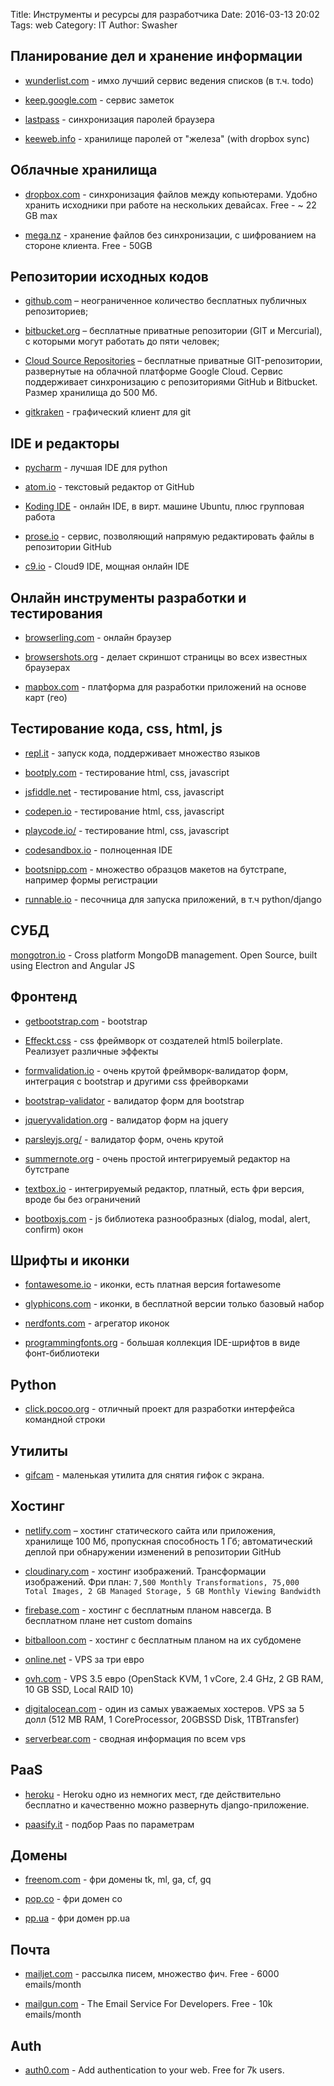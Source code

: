 Title: Инструменты и ресурсы для разработчика
Date: 2016-03-13 20:02
Tags: web
Category: IT
Author: Swasher

Планирование дел и хранение информации
-----------------------

- [wunderlist.com](http://wunderlist.com) - имхо лучший сервис ведения списков (в т.ч. todo)

- [keep.google.com](https://keep.google.com/) - сервис заметок

- [lastpass](https://lastpass.com) - синхронизация паролей браузера

- [keeweb.info](https://app.keeweb.info/) - хранилище паролей от "железа" (with dropbox sync)

Облачные хранилища
-----------------------

- [dropbox.com](https://www.dropbox.com/) - синхронизация файлов между копьютерами. Удобно хранить исходники при работе на нескольких девайсах. Free - ~ 22 GB max

- [mega.nz](http://mega.nz) - хранение файлов без синхронизации, с шифрованием на стороне клиента. Free - 50GB

Репозитории исходных кодов
-----------------------

- [github.com](http://github.com) – неограниченное количество бесплатных публичных репозиториев;

- [bitbucket.org](http://bitbucket.org) – бесплатные приватные репозитории (GIT и Mercurial), с которыми могут работать до пяти человек;

- [Cloud Source Repositories](https://cloud.google.com/source-repositories/) – бесплатные приватные GIT-репозитории, развернутые на облачной платформе Google Cloud. Сервис поддерживает синхронизацию с репозиториями GitHub и Bitbucket. Размер хранилища до 500 Мб.

- [gitkraken](https://www.gitkraken.com/) - графический клиент для git

IDE и редакторы
-------------------------

- [pycharm](https://www.jetbrains.com/pycharm/) - лучшая IDE для python

- [atom.io](https://atom.io/) - текстовый редактор от GitHub

- [Koding IDE](http://www.koding.com/) - онлайн IDE, в вирт. машине Ubuntu, плюс групповая работа

- [prose.io](http://prose.io/) - сервис, позволяющий напрямую редактировать файлы в репозитории GitHub

- [c9.io](http://c9.io) - Cloud9 IDE, мощная онлайн IDE

Онлайн инструменты разработки и тестирования
-----------------------

- [browserling.com](http://browserling.com) - онлайн браузер

- [browsershots.org](http://browsershots.org) - делает скриншот страницы во всех известных браузерах

- [mapbox.com](https://www.mapbox.com/) - платформа для разработки приложений на основе карт (гео)

Тестирование кода, css, html, js
------------------------

- [repl.it](https://repl.it) - запуск кода, поддерживает множество языков

- [bootply.com](http://www.bootply.com/) - тестирование html, css, javascript

- [jsfiddle.net](https://jsfiddle.net/) - тестирование html, css, javascript

- [codepen.io](http://codepen.io/) - тестирование html, css, javascript

- [playcode.io/](https://playcode.io/) - тестирование html, css, javascript

- [codesandbox.io](https://codesandbox.io/) - полноценная IDE

- [bootsnipp.com](http://bootsnipp.com/) - множество образцов макетов на бутстрапе, например формы регистрации

- [runnable.io](https://runnable.io/) - песочница для запуска приложений, в т.ч python/django

СУБД
----------------------

[mongotron.io](http://mongotron.io/) - Cross platform MongoDB management. Open Source, built using Electron and Angular JS

Фронтенд
-----------------------

- [getbootstrap.com](http://getbootstrap.com/) - bootstrap

- [Effeckt.css](http://h5bp.github.io/Effeckt.css/) - css фреймворк от создателей html5 boilerplate. Реализует различные эффекты

- [formvalidation.io](http://formvalidation.io/) - очень крутой фреймворк-валидатор форм, интеграция с bootstrap и другими css фрейворками

- [bootstrap-validator](http://1000hz.github.io/bootstrap-validator/) - валидатор форм для bootstrap

- [jqueryvalidation.org](http://jqueryvalidation.org/)  - валидатор форм на jquery

- [parsleyjs.org/](http://parsleyjs.org/) - валидатор форм, очень крутой 

- [summernote.org](http://summernote.org/) - очень простой интегрируемый редактор на бутстрапе 

- [textbox.io](https://textbox.io/) - интегрируемый редактор, платный, есть фри версия, вроде бы без ограничений 

- [bootboxjs.com](http://bootboxjs.com/) - js библиотека разнообразных (dialog, modаl, alert, confirm) окон

Шрифты и иконки
-------------------------

- [fontawesome.io](http://fontawesome.io/) - иконки, есть платная версия fortawesome

- [glyphicons.com](http://glyphicons.com/) - иконки, в бесплатной версии только базовый набор

- [nerdfonts.com](https://www.nerdfonts.com/#home) - агрегатор иконок

- [programmingfonts.org](https://www.programmingfonts.org/) - большая коллекция IDE-шрифтов в виде фонт-библиотеки


Python
-----------------------

- [click.pocoo.org](http://click.pocoo.org/) - отличный проект для разработки интерфейса командной строки

Утилиты
-----------------------

- [gifcam](http://blog.bahraniapps.com/gifcam/) - маленькая утилита для снятия гифок с экрана.

Хостинг
-----------------------

- [netlify.com](https://www.netlify.com/) – хостинг статического сайта или приложения, хранилище 100 Мб, пропускная способность 1 Гб;
автоматический деплой при обнаружении изменений в репозитории GitHub

- [cloudinary.com](http://cloudinary.com/) - хостинг изображений. Трансформации изображений. Фри план: `7,500 Monthly Transformations,
75,000 Total Images, 2 GB Managed Storage, 5 GB Monthly Viewing Bandwidth`

- [firebase.com](https://www.firebase.com/) - хостинг с бесплатным планом навсегда. В бесплатном плане нет custom domains

- [bitballoon.com](https://www.bitballoon.com/) - хостинг с бесплатным планом на их субдомене

- [online.net](https://www.online.net/en/dedicated-cloud) - VPS за три евро

- [ovh.com](https://www.ovh.com/us/vps/vps-ssd.xml) - VPS 3.5 евро (OpenStack KVM, 1 vCore, 2.4 GHz, 2 GB RAM, 10 GB SSD, Local RAID 10)

- [digitalocean.com](https://digitalocean.com) - один из самых уважаемых хостеров. VPS за 5 долл (512 MB RAM, 1 CoreProcessor, 20GBSSD Disk, 1TBTransfer)

- [serverbear.com](http://serverbear.com/) - сводная информация по всем vps

PaaS
----------------------

- [heroku](https://www.heroku.com/) - Heroku одно из немногих мест, где действительно бесплатно и качественно можно развернуть django-приложение.

- [paasify.it](http://www.paasify.it/) - подбор Paas по параметрам

Домены
-----------------------

- [freenom.com](http://freenom.com) - фри домены tk, ml, ga, cf, gq

- [pop.co](http://pop.co) - фри домен co

- [pp.ua](http://pp.ua/) - фри домен pp.ua

Почта
-----------------------

- [mailjet.com](https://www.mailjet.com/) - рассылка писем, множество фич. Free - 6000 emails/month

- [mailgun.com](http://www.mailgun.com/) - The Email Service For Developers. Free - 10k emails/month

Auth
-----------------------

- [auth0.com](https://auth0.com/) - Add authentication to your web. Free for 7k users.

